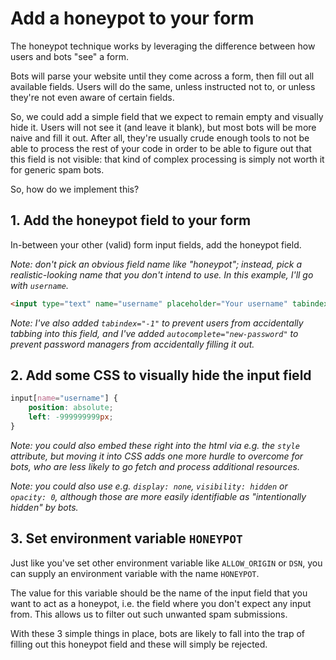 # Add a honeypot to your form

The honeypot technique works by leveraging the difference between how users and bots "see" a form.

Bots will parse your website until they come across a form, then fill out all available fields.  Users will do the same, unless instructed not to, or unless they're not even aware of certain fields.

So, we could add a simple field that we expect to remain empty and visually hide it. Users will not see it (and leave it blank), but most bots will be more naive and fill it out. After all, they're usually crude enough tools to not be able to process the rest of your code in order to be able to figure out that this field is not visible: that kind of complex processing is simply not worth it for generic spam bots.

So, how do we implement this?


## 1. Add the honeypot field to your form

In-between your other (valid) form input fields, add the honeypot field.

*Note: don't pick an obvious field name like "honeypot"; instead, pick a realistic-looking name that you don't intend to use. In this example, I'll go with `username`.*

```html
<input type="text" name="username" placeholder="Your username" tabindex="-1" autocomplete="new-password">
```

*Note: I've also added `tabindex="-1"` to prevent users from accidentally tabbing into this field, and I've added `autocomplete="new-password"` to prevent password managers from accidentally filling it out.*


## 2. Add some CSS to visually hide the input field

```css
input[name="username"] {
    position: absolute;
    left: -999999999px;
}
```

*Note: you could also embed these right into the html via e.g. the `style` attribute, but moving it into CSS adds one more hurdle to overcome for bots, who are less likely to go fetch and process additional resources.*

*Note: you could also use e.g. `display: none`, `visibility: hidden` or `opacity: 0`, although those are more easily identifiable as "intentionally hidden" by bots.*


## 3. Set environment variable `HONEYPOT`

Just like you've set other environment variable like `ALLOW_ORIGIN` or `DSN`, you can supply an environment variable with the name `HONEYPOT`.

The value for this variable should be the name of the input field that you want to act as a honeypot, i.e. the field where you don't expect any input from. This allows us to filter out such unwanted spam submissions.

With these 3 simple things in place, bots are likely to fall into the trap of filling out this honeypot field and these will simply be rejected.

